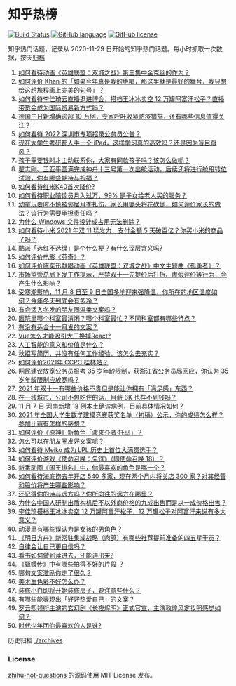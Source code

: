 # 知乎热榜
[![Build Status](https://github.com/ToWeLong/zhihu-hot-questions/workflows/CI/badge.svg)](https://github.com/ToWeLong/zhihu-hot-questions/actions)
[![GitHub language](https://img.shields.io/badge/language-golang-orange.svg)](https://golang.org/)
[![GitHub license](https://img.shields.io/github/license/ToWeLong/zhihu-hot-questions)](https://github.com/ToWeLong/zhihu-hot-questions/blob/main/LICENSE)

知乎热门话题，记录从 2020-11-29 日开始的知乎热门话题。每小时抓取一次数据，按天[归档](./archives)

<!-- BEGIN -->

1. [如何看待动画《英雄联盟：双城之战》第三集中金克丝的作为？](https://www.zhihu.com/question/497218752)
1. [如何评价 Khan 的「如果今年真是我的绝唱，那这里就是最好的舞台，我只想给这趟旅程画上完美的句号」？](https://www.zhihu.com/question/497088349)
1. [如何看待李佳琦云直播逛进博会，搭档王冰冰卖空 12 万罐阿富汗松子？直播带货会成为国际贸易新方式吗？](https://www.zhihu.com/question/497100362)
1. [德国三日新增确诊超 10 万例，专家呼吁收紧防疫措施，还有哪些信息值得关注？](https://www.zhihu.com/question/497199882)
1. [如何看待 2022 深圳市专项招录公务员公告？](https://www.zhihu.com/question/496895122)
1. [现在大学生考研都人手一个 iPad，这样学习真的高效吗？还是因为盲目跟风？](https://www.zhihu.com/question/330048454)
1. [孩子需要钱时才主动联系你，大家有同款孩子吗？该怎么做呢？](https://www.zhihu.com/question/490313176)
1. [翟志刚、王亚平圆满完成神舟十三号第一次出舱活动，后续还将进行舱段转位试验，你有哪些期待与祝福？](https://www.zhihu.com/question/496880806)
1. [如何看待红米K40首次降价?](https://www.zhihu.com/question/496101027)
1. [如何看待职业陪诊员月入过万，99% 是子女给老人买的服务？](https://www.zhihu.com/question/497223074)
1. [幼童玩耍时不慎被邻居月季扎伤，家长用锄头将花砍倒，如何评价家长的做法？该行为需要承担责任吗？](https://www.zhihu.com/question/497127795)
1. [为什么 Windows 文件设计成占用无法删除？](https://www.zhihu.com/question/496656138)
1. [如何看待小米 2021 年双 11 猛发力，支付金额 5 天破百亿？你买小米的商品了吗？](https://www.zhihu.com/question/496975093)
1. [酷派「选红不选绿」是个什么梗？有什么深层含义吗?](https://www.zhihu.com/question/496335667)
1. [如何评价电影《芬奇》？](https://www.zhihu.com/question/481123865)
1. [如何评价陈奕迅献唱动画《英雄联盟：双城之战》中文主题曲《孤勇者》？](https://www.zhihu.com/question/496712863)
1. [市场监管总局下发工作提示，严禁双十一先提价后打折、虚假评价等行为，会产生什么影响？](https://www.zhihu.com/question/496961839)
1. [受寒潮影响，11 月 8 日至 9 日全国多地迎来强降温，你所在的地区温度如何？今年冬天到底会有多冷？](https://www.zhihu.com/question/497365026)
1. [有合适入冬发的朋友圈温柔文案吗？](https://www.zhihu.com/question/497049941)
1. [医院里哪个科室最清闲？哪个科室最忙？不同科室都有哪些特点？](https://www.zhihu.com/question/494459537)
1. [有没有适合十一月发的文案？](https://www.zhihu.com/question/495846930)
1. [Vue怎么才能吸引大厂换掉React?](https://www.zhihu.com/question/495247156)
1. [人工智能的意义和价值是什么？](https://www.zhihu.com/question/301696669)
1. [秋招写简历，并没有任何工作经验，该怎么去充实？](https://www.zhihu.com/question/487122382)
1. [如何评价2021年 CCPC 桂林站？](https://www.zhihu.com/question/496876251)
1. [网民建议放宽公务员报考 35 岁年龄限制，获浙江省公务员局回应，你认为 35 岁年龄限制应放宽吗？](https://www.zhihu.com/question/497239438)
1. [2021 年双十一有哪些价格不贵但是能让你拥有「满足感」东西？](https://www.zhihu.com/question/494230620)
1. [在一线城市，公司不包吃住的话，月薪 6K 也存不到钱吗？](https://www.zhihu.com/question/496372439)
1. [11 月 7 日 河南新增 18 例本土确诊病例，目前具体情况如何？](https://www.zhihu.com/question/497360420)
1. [2021 年全国大学生数学建模竞赛获奖名单（初稿）公示，你的成绩怎么样？参加比赛有怎样的感想？](https://www.zhihu.com/question/496944435)
1. [如何评价《原神》新角色「渡来介者·托马」？](https://www.zhihu.com/question/496276495)
1. [怎么可以在朋友圈发好文案呢？](https://www.zhihu.com/question/494199483)
1. [如何看待 Meiko 成为 LPL 历史上首位大满贯选手？](https://www.zhihu.com/question/497147867)
1. [如何评价游戏《使命召唤：先锋》（即使命召唤 18）？](https://www.zhihu.com/question/496382171)
1. [新番动画《国王排名》中，你最喜欢的角色是哪一个？](https://www.zhihu.com/question/496270987)
1. [如何看待海底捞去年开店 540 多家，现在两个月内将关店 300 家？对其经营和股价将产生哪些影响？](https://www.zhihu.com/question/496894229)
1. [还记得你的诗与远方吗？你所向往的远方在哪里？](https://www.zhihu.com/question/496301713)
1. [为什么中国人研制出盾构机后不以外商价格的九成出售而是以一成价格出售？](https://www.zhihu.com/question/496473622)
1. [李佳琦搭档王冰冰卖空 12 万罐阿富汗松子，12 万罐松子对阿富汗来说有多大意义？](https://www.zhihu.com/question/497294290)
1. [动漫里有哪些误认为是女孩的男角色？](https://www.zhihu.com/question/496996912)
1. [《明日方舟》新常驻集成战略（肉鸽）有哪些推荐提前准备的四五星干员？](https://www.zhihu.com/question/494638541)
1. [自律会让自己更自信吗？](https://www.zhihu.com/question/489602590)
1. [看书如何做到读进去，还能讲出来?](https://www.zhihu.com/question/496230026)
1. [《甄嬛传》中有哪些拍得不好的片段 ？](https://www.zhihu.com/question/285222359)
1. [哪句文案激励你走了很久？](https://www.zhihu.com/question/486037705)
1. [美术生色彩不好怎么办？](https://www.zhihu.com/question/478398486)
1. [装修小白即将开始装修房子，要注意些什么？](https://www.zhihu.com/question/368485703)
1. [有哪些能表现出「好好热爱自己」的文案？](https://www.zhihu.com/question/493452584)
1. [罗云熙领衔主演的玄幻剧《长夜烬明》正式官宣，主演敦煌风定妆照感觉如何？](https://www.zhihu.com/question/496768376)
1. [时代少年团你最喜欢的人是谁?](https://www.zhihu.com/question/493595117)

<!-- END -->

历史归档 [./archives](./archives)


### License
[zhihu-hot-questions](https://github.com/towelong/zhihu-hot-questions) 的源码使用 MIT License 发布。